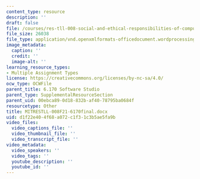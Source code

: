 ```yaml
---
content_type: resource
description: ''
draft: false
file: /courses/res-tll-008-social-and-ethical-responsibilities-of-computing-serc-fall-2021/d1f22e404f68a072c1f31c3b5ae5fa9b_MITRESTLL-008F21-6170final.docx
file_size: 26038
file_type: application/vnd.openxmlformats-officedocument.wordprocessingml.document
image_metadata:
  caption: ''
  credit: ''
  image-alt: ''
learning_resource_types:
- Multiple Assignment Types
license: https://creativecommons.org/licenses/by-nc-sa/4.0/
ocw_type: OCWFile
parent_title: 6.170 Software Studio
parent_type: SupplementalResourceSection
parent_uid: 00ebca89-0d18-832b-af40-78795ba0684f
resourcetype: Other
title: MITRESTLL-008F21-6170final.docx
uid: d1f22e40-4f68-a072-c1f3-1c3b5ae5fa9b
video_files:
  video_captions_file: ''
  video_thumbnail_file: ''
  video_transcript_file: ''
video_metadata:
  video_speakers: ''
  video_tags: ''
  youtube_description: ''
  youtube_id: ''
---
```

